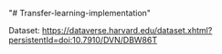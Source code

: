 "# Transfer-learning-implementation" 

Dataset: https://dataverse.harvard.edu/dataset.xhtml?persistentId=doi:10.7910/DVN/DBW86T
